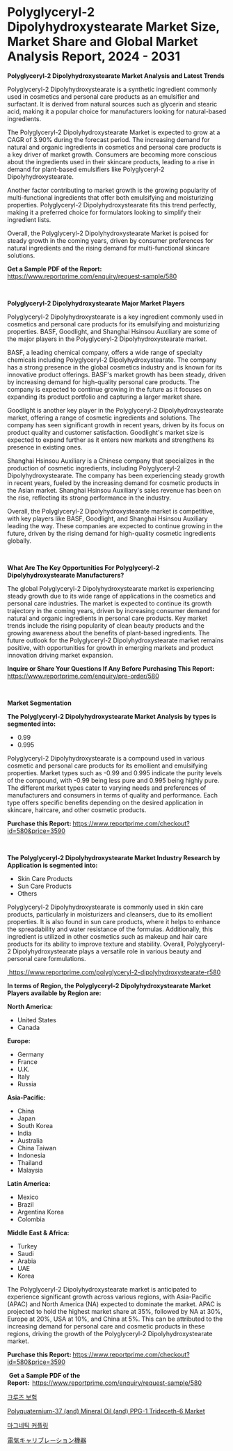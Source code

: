 <p><h1>Polyglyceryl-2 Dipolyhydroxystearate Market Size, Market Share and Global Market Analysis Report, 2024 - 2031</h1></p><p><strong>Polyglyceryl-2 Dipolyhydroxystearate Market Analysis and Latest Trends</strong></p>
<p><p>Polyglyceryl-2 Dipolyhydroxystearate is a synthetic ingredient commonly used in cosmetics and personal care products as an emulsifier and surfactant. It is derived from natural sources such as glycerin and stearic acid, making it a popular choice for manufacturers looking for natural-based ingredients.</p><p>The Polyglyceryl-2 Dipolyhydroxystearate Market is expected to grow at a CAGR of 3.90% during the forecast period. The increasing demand for natural and organic ingredients in cosmetics and personal care products is a key driver of market growth. Consumers are becoming more conscious about the ingredients used in their skincare products, leading to a rise in demand for plant-based emulsifiers like Polyglyceryl-2 Dipolyhydroxystearate.</p><p>Another factor contributing to market growth is the growing popularity of multi-functional ingredients that offer both emulsifying and moisturizing properties. Polyglyceryl-2 Dipolyhydroxystearate fits this trend perfectly, making it a preferred choice for formulators looking to simplify their ingredient lists.</p><p>Overall, the Polyglyceryl-2 Dipolyhydroxystearate Market is poised for steady growth in the coming years, driven by consumer preferences for natural ingredients and the rising demand for multi-functional skincare solutions.</p></p>
<p><strong>Get a Sample PDF of the Report:&nbsp;</strong> <a href="https://www.reportprime.com/enquiry/request-sample/580">https://www.reportprime.com/enquiry/request-sample/580</a></p>
<p>&nbsp;</p>
<p><strong>Polyglyceryl-2 Dipolyhydroxystearate Major Market Players</strong></p>
<p><p>Polyglyceryl-2 Dipolyhydroxystearate is a key ingredient commonly used in cosmetics and personal care products for its emulsifying and moisturizing properties. BASF, Goodlight, and Shanghai Hsinsou Auxiliary are some of the major players in the Polyglyceryl-2 Dipolyhydroxystearate market.</p><p>BASF, a leading chemical company, offers a wide range of specialty chemicals including Polyglyceryl-2 Dipolyhydroxystearate. The company has a strong presence in the global cosmetics industry and is known for its innovative product offerings. BASF's market growth has been steady, driven by increasing demand for high-quality personal care products. The company is expected to continue growing in the future as it focuses on expanding its product portfolio and capturing a larger market share.</p><p>Goodlight is another key player in the Polyglyceryl-2 Dipolyhydroxystearate market, offering a range of cosmetic ingredients and solutions. The company has seen significant growth in recent years, driven by its focus on product quality and customer satisfaction. Goodlight's market size is expected to expand further as it enters new markets and strengthens its presence in existing ones.</p><p>Shanghai Hsinsou Auxiliary is a Chinese company that specializes in the production of cosmetic ingredients, including Polyglyceryl-2 Dipolyhydroxystearate. The company has been experiencing steady growth in recent years, fueled by the increasing demand for cosmetic products in the Asian market. Shanghai Hsinsou Auxiliary's sales revenue has been on the rise, reflecting its strong performance in the industry.</p><p>Overall, the Polyglyceryl-2 Dipolyhydroxystearate market is competitive, with key players like BASF, Goodlight, and Shanghai Hsinsou Auxiliary leading the way. These companies are expected to continue growing in the future, driven by the rising demand for high-quality cosmetic ingredients globally.</p></p>
<p>&nbsp;</p>
<p><strong>What Are The Key Opportunities For Polyglyceryl-2 Dipolyhydroxystearate Manufacturers?</strong></p>
<p><p>The global Polyglyceryl-2 Dipolyhydroxystearate market is experiencing steady growth due to its wide range of applications in the cosmetics and personal care industries. The market is expected to continue its growth trajectory in the coming years, driven by increasing consumer demand for natural and organic ingredients in personal care products. Key market trends include the rising popularity of clean beauty products and the growing awareness about the benefits of plant-based ingredients. The future outlook for the Polyglyceryl-2 Dipolyhydroxystearate market remains positive, with opportunities for growth in emerging markets and product innovation driving market expansion.</p></p>
<p><strong>Inquire or Share Your Questions If Any Before Purchasing This Report:</strong> <a href="https://www.reportprime.com/enquiry/pre-order/580">https://www.reportprime.com/enquiry/pre-order/580</a></p>
<p>&nbsp;</p>
<p><strong>Market Segmentation</strong></p>
<p><strong>The Polyglyceryl-2 Dipolyhydroxystearate Market Analysis by types is segmented into:</strong></p>
<p><ul><li>0.99</li><li>0.995</li></ul></p>
<p><p>Polyglyceryl-2 Dipolyhydroxystearate is a compound used in various cosmetic and personal care products for its emollient and emulsifying properties. Market types such as -0.99 and 0.995 indicate the purity levels of the compound, with -0.99 being less pure and 0.995 being highly pure. The different market types cater to varying needs and preferences of manufacturers and consumers in terms of quality and performance. Each type offers specific benefits depending on the desired application in skincare, haircare, and other cosmetic products.</p></p>
<p><strong>Purchase this Report:&nbsp;</strong><a href="https://www.reportprime.com/checkout?id=580&price=3590">https://www.reportprime.com/checkout?id=580&price=3590</a></p>
<p>&nbsp;</p>
<p><strong>The Polyglyceryl-2 Dipolyhydroxystearate Market Industry Research by Application is segmented into:</strong></p>
<p><ul><li>Skin Care Products</li><li>Sun Care Products</li><li>Others</li></ul></p>
<p><p>Polyglyceryl-2 Dipolyhydroxystearate is commonly used in skin care products, particularly in moisturizers and cleansers, due to its emollient properties. It is also found in sun care products, where it helps to enhance the spreadability and water resistance of the formulas. Additionally, this ingredient is utilized in other cosmetics such as makeup and hair care products for its ability to improve texture and stability. Overall, Polyglyceryl-2 Dipolyhydroxystearate plays a versatile role in various beauty and personal care formulations.</p></p>
<p><a href="https://www.reportprime.com/polyglyceryl-2-dipolyhydroxystearate-r580">&nbsp;https://www.reportprime.com/polyglyceryl-2-dipolyhydroxystearate-r580</a></p>
<p><strong>In terms of Region, the Polyglyceryl-2 Dipolyhydroxystearate Market Players available by Region are:</strong></p>
<p>
    <p> <strong> North America: </strong>
        <ul>
            <li>United States</li>
            <li>Canada</li>
        </ul>
        </p> 
    <p> <strong> Europe: </strong>
        <ul>
            <li>Germany</li>
            <li>France</li>
            <li>U.K.</li>
            <li>Italy</li>
            <li>Russia</li>
        </ul>
        </p> 
    <p> <strong> Asia-Pacific: </strong>
        <ul>
            <li>China</li>
            <li>Japan</li>
            <li>South Korea</li>
            <li>India</li>
            <li>Australia</li>
            <li>China Taiwan</li>
            <li>Indonesia</li>
            <li>Thailand</li>
            <li>Malaysia</li>
        </ul>
        </p> 
    <p> <strong> Latin America: </strong>
        <ul>
            <li>Mexico</li>
            <li>Brazil</li>
            <li>Argentina Korea</li>
            <li>Colombia</li>
        </ul>
        </p> 
    <p> <strong> Middle East & Africa: </strong>
        <ul>
            <li>Turkey</li>
            <li>Saudi</li>
            <li>Arabia</li>
            <li>UAE</li>
            <li>Korea</li>
        </ul>
    </p>
    </p>
<p><p>The Polyglyceryl-2 Dipolyhydroxystearate market is anticipated to experience significant growth across various regions, with Asia-Pacific (APAC) and North America (NA) expected to dominate the market. APAC is projected to hold the highest market share at 35%, followed by NA at 30%, Europe at 20%, USA at 10%, and China at 5%. This can be attributed to the increasing demand for personal care and cosmetic products in these regions, driving the growth of the Polyglyceryl-2 Dipolyhydroxystearate market.</p></p>
<p><strong>Purchase this Report: </strong><a href="https://www.reportprime.com/checkout?id=580&price=3590">https://www.reportprime.com/checkout?id=580&price=3590</a></p>
<p>&nbsp;<strong>Get a Sample PDF of the Report:&nbsp;&nbsp;</strong><a href="https://www.reportprime.com/enquiry/request-sample/580">https://www.reportprime.com/enquiry/request-sample/580</a></p>
<p><strong></strong></p>
<p><p><a href="https://medium.com/@domingowolf2022/%ED%81%AC%EB%A3%A8%EC%A6%88-%EB%B3%B4%ED%97%98-%EC%8B%9C%EC%9E%A5-2031%EB%85%84%EA%B9%8C%EC%A7%80%EC%9D%98-%ED%8A%B8%EB%A0%8C%EB%93%9C-%EC%98%88%EC%B8%A1-%EB%B0%8F-%EA%B2%BD%EC%9F%81-%EB%B6%84%EC%84%9D-13305e6f1a78">크루즈 보험</a></p><p><a href="https://github.com/RickHolmes3/Market-Research-Report-List-4/blob/main/polyquaternium-37-and-mineral-oil-and-ppg-1-trideceth-6-market.md">Polyquaternium-37 (and) Mineral Oil (and) PPG-1 Trideceth-6 Market</a></p><p><a href="https://medium.com/@midge5687567/%EC%9E%90%EC%84%9D-%EA%B2%B0%ED%95%A9-%EC%8B%9C%EC%9E%A5%EC%9D%80-%EC%8B%9C%EC%9E%A5-%EC%A0%90%EC%9C%A0%EC%9C%A8-%EC%8B%9C%EC%9E%A5-%EB%8F%99%ED%96%A5-%EB%B0%8F-%EC%8B%9C%EC%9E%A5-%EC%84%B1%EC%9E%A5%EC%97%90-%EB%8C%80%ED%95%9C-%EC%A0%95%EB%B3%B4%EB%A5%BC-%EC%A0%9C%EA%B3%B5%ED%95%A9%EB%8B%88%EB%8B%A4-17f0a1cdebf4">마그네틱 커플링</a></p><p><a href="https://github.com/zekaoe592392/Market-Research-Report-List-2/blob/main/472713874503.md">電気キャリブレーション機器</a></p></p>